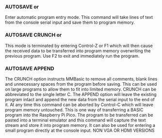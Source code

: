 

### AUTOSAVE or

 Enter automatic program entry mode. This command will take lines of text from the console serial input and save them to program memory.

### AUTOSAVE CRUNCH or

 This mode is terminated by entering Control-Z or F1 which will then cause the received data to be transferred into program memory overwriting the previous program. Use F2 to exit and immediately run the program.

### AUTOSAVE APPEND

 The CRUNCH option instructs MMBasic to remove all comments, blank lines and unnecessary spaces from the program before saving. This can be used on large programs to allow them to fit into limited memory. CRUNCH can be abbreviated to the single letter C. The APPEND option will leave the existing program intact and append the new data from the serial input to the end of it. At any time this command can be aborted by Control-C which will leave program memory untouched. This is one way of transferring a BASIC program into the Raspberry Pi Pico. The program to be transferred can be pasted into a terminal emulator and this command will capture the text stream and store it into program memory. It can also be used for entering a small program directly at the console input. NON VGA OR HDMI VERSIONS